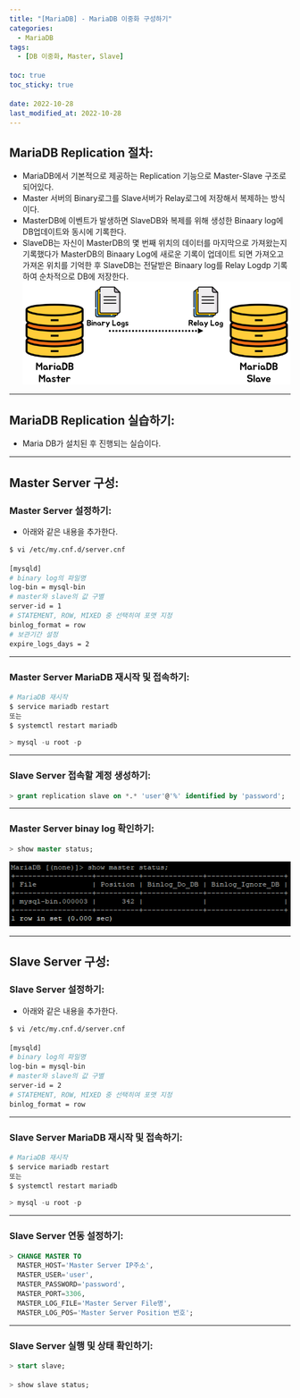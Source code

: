 ```yaml
---
title: "[MariaDB] - MariaDB 이중화 구성하기"
categories:
  - MariaDB
tags:
  - [DB 이중화, Master, Slave]

toc: true
toc_sticky: true

date: 2022-10-28
last_modified_at: 2022-10-28
---
```


## MariaDB Replication 절차:
- MariaDB에서 기본적으로 제공하는 Replication 기능으로 Master-Slave 구조로 되어있다.
- Master 서버의 Binary로그를 Slave서버가 Relay로그에 저장해서 복제하는 방식이다.
- MasterDB에 이벤트가 발생하면 SlaveDB와 복제를 위해 생성한 Binaary log에 DB업데이트와 동시에 기록한다.
- SlaveDB는 자신이 MasterDB의 몇 번째 위치의 데이터를 마지막으로 가져왔는지 기록했다가 MasterDB의 Binaary Log에 새로운 기록이 업데이트 되면 가져오고 가져온 위치를 기억한 후 SlaveDB는 전달받은 Binaary log를 Relay Logdp 기록하여 순차적으로 DB에 저장한다.
[![텍스트](/assets/images/DB/MariaDB%20Replication.PNG)](/assets/images/DB/MariaDB%20Replication.PNG)

* * *

## MariaDB Replication 실습하기:
- Maria DB가 설치된 후 진행되는 실습이다.

* * *

## Master Server 구성:
### Master Server 설정하기:
- 아래와 같은 내용을 추가한다.

```bash
$ vi /etc/my.cnf.d/server.cnf

[mysqld]
# binary log의 파일명
log-bin = mysql-bin
# master와 slave의 값 구별
server-id = 1
# STATEMENT, ROW, MIXED 중 선택히여 포맷 지정
binlog_format = row
# 보관기간 설정
expire_logs_days = 2
```

* * *

### Master Server MariaDB 재시작 및 접속하기:
```bash
# MariaDB 재시작
$ service mariadb restart
또는
$ systemctl restart mariadb
```

```sql
> mysql -u root -p
```

* * *

### Slave Server 접속할 계정 생성하기:
```sql
> grant replication slave on *.* 'user'@'%' identified by 'password';
```

* * *

### Master Server binay log 확인하기:
```sql
> show master status;
```
[![텍스트](/assets/images/DB/master%20%EC%84%9C%EB%B2%84%20%EC%83%81%ED%83%9C%20%ED%99%95%EC%9D%B8.PNG)](/assets/images/DB/master%20%EC%84%9C%EB%B2%84%20%EC%83%81%ED%83%9C%20%ED%99%95%EC%9D%B8.PNG)

* * *

## Slave Server 구성:
### Slave Server 설정하기:
- 아래와 같은 내용을 추가한다.

```bash
$ vi /etc/my.cnf.d/server.cnf

[mysqld]
# binary log의 파일명
log-bin = mysql-bin
# master와 slave의 값 구별
server-id = 2
# STATEMENT, ROW, MIXED 중 선택히여 포맷 지정
binlog_format = row
```

* * *

### Slave Server MariaDB 재시작 및 접속하기:
```bash
# MariaDB 재시작
$ service mariadb restart
또는
$ systemctl restart mariadb
```

```sql
> mysql -u root -p
```

* * *

### Slave Server 연동 설정하기:
```sql
> CHANGE MASTER TO 
  MASTER_HOST='Master Server IP주소', 
  MASTER_USER='user', 
  MASTER_PASSWORD='password', 
  MASTER_PORT=3306, 
  MASTER_LOG_FILE='Master Server File명', 
  MASTER_LOG_POS='Master Server Position 번호';
```

* * *

### Slave Server 실행 및 상태 확인하기:
```sql
> start slave;

> show slave status;
```